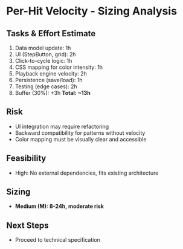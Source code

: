 # Per-Hit Velocity - Sizing Analysis

## Tasks & Effort Estimate
1. Data model update: 1h
2. UI (StepButton, grid): 2h
3. Click-to-cycle logic: 1h
4. CSS mapping for color intensity: 1h
5. Playback engine velocity: 2h
6. Persistence (save/load): 1h
7. Testing (edge cases): 2h
8. Buffer (30%): +3h
**Total: ~13h**

## Risk
- UI integration may require refactoring
- Backward compatibility for patterns without velocity
- Color mapping must be visually clear and accessible

## Feasibility
- High: No external dependencies, fits existing architecture

## Sizing
- **Medium (M): 8-24h, moderate risk**

## Next Steps
- Proceed to technical specification
